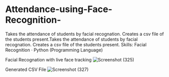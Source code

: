 # Attendance-using-Face-Recognition-
Takes the attendance of students by facial recognation.
Creates a csv file of the students present.Takes the attendance of students by facial recognation. Creates a csv file of the students present.
Skills: Facial Recognition · Python (Programming Language)

Facial Recognation with live face tracking
![Screenshot (325)](https://github.com/Kushmathur1206/Attendance-using-Face-Recogonation-/assets/99969817/c45a1abc-9367-494a-80f9-edbae1c2091c)


Generated CSV File
![Screenshot (327)](https://github.com/Kushmathur1206/Attendance-using-Face-Recogonation-/assets/99969817/4bb704ac-4a1b-4cd3-864a-7c694db3dad5)

